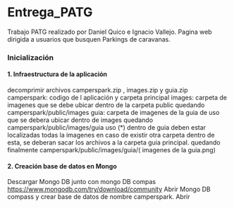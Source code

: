 # Entrega_PATG
Trabajo PATG realizado por Daniel Quico e Ignacio Vallejo. Pagina web dirigida a usuarios que busquen Parkings de caravanas.

### Inicialización 
#### 1. Infraestructura de la aplicación 
decomprimir archivos camperspark.zip , images.zip y guia.zip
camperspark: codigo de l aplicación y carpeta principal
images: carpeta de imagenes que se debe ubicar dentro de la carpeta public quedando camperspark/public/images
guia: carpeta de imagenes de la guia de uso que se debera ubicar dentro de images  quedando camperspark/public/images/guia uso (*) dentro de guia deben estar localizadas todas la imagenes en caso de existir otra carpeta dentro de esta, se deberan sacar los archivos a la carpeta guia principal. quedando finalmente camperspark/public/images/guia/( imagenes de la guia.png)




#### 2. Creación base de datos en Mongo 

Descargar Mongo DB junto con mongo DB compas https://www.mongodb.com/try/download/community
Abrir Mongo DB compass y crear base de datos de nombre camperspark.
Abrir 


